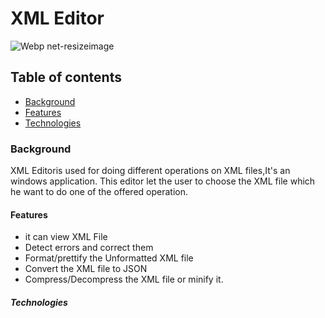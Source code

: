 # XML Editor

![Webp net-resizeimage](https://user-images.githubusercontent.com/94222362/146661884-bbf89690-0b35-4f23-927c-28a18604b660.png)
## Table of contents
+ [Background](#Background)
+ [Features](#Features)
+ [Technologies](Technologies)
### Background
 XML Editoris used for doing different operations on XML files,It's an windows application.
 This editor let the user to choose the XML file which he want to do one of the offered operation.
#### Features

+ it can view XML File
+	Detect errors and correct them
+ Format/prettify the Unformatted XML file
+ Convert the XML file to JSON
+ Compress/Decompress the XML file or minify it.
 ##### Technologies
